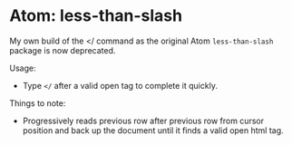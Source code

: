 # Atom: less-than-slash

My own build of the </ command as the original Atom `less-than-slash` package is now deprecated.

Usage:  
* Type `</` after a valid open tag to complete it quickly.

Things to note:  
* Progressively reads previous row after previous row from cursor position and back up the document until it finds a valid open html tag.
